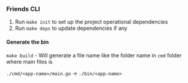 ### Friends CLI 

1. Run `make init` to set up the project operational dependencies
2. Run `make deps` to update dependencies if any


#### Generate the bin
`make build` - Will generate a file name like the folder name in `cmd` folder where main files is

`./cmd/<app-name>/main.go` -> `./bin/<app-name>`